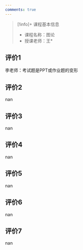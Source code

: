 ```yaml
---
comments: true
---
```


>[!info]+ 课程基本信息
>
> - 课程名称：图论
> - 授课老师：王*

## 评价1

李老师：考试题是PPT或作业题的变形
## 评价2

nan
## 评价3

nan
## 评价4

nan
## 评价5

nan
## 评价6

nan
## 评价7

nan
